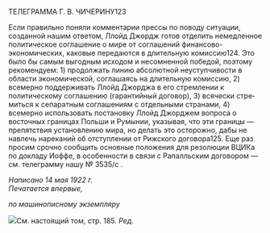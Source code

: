 ТЕЛЕГРАММА Г. В. ЧИЧЕРИНУ123

Если правильно поняли комментарии прессы по поводу ситуации, созданной нашим ответом, Ллойд Джордж готов отделить немедленное политическое соглашение о мире от соглашений финансово-экономических, каковые передаются в длительную комис­сию124. Это было бы самым выгодным исходом и несомненной победой, поэтому реко­мендуем: 1) продолжать линию абсолютной неуступчивости в области экономической, соглашаясь на длительную комиссию, 2) всемерно поддерживать Ллойд Джорджа в его стремлении к политическому соглашению (гарантийный договор), 3) всячески стре­миться к сепаратным соглашениям с отдельными странами, 4) всемерно использовать постановку Ллойд Джорджем вопроса о восточных границах Польши и Румынии, ука­зывая, что эти границы — препятствия установлению мира, но делать это осторожно, дабы не навлечь нареканий об отступлении от Рижского договора125. Еще раз просим срочно сообщить основные положения для резолюции ВЦИКа по докладу Иоффе, в особенности в связи с Рапалльским договором — см. телеграмму нашу № 3535/с .

_Написано 14 мая 1922 г.                                                                     Печатается впервые,_

_по машинописному экземпляру_

![](file:///C:/Users/bot32/AppData/Local/Temp/msohtmlclip1/01/clip_image001.png)См. настоящий том, стр. 185. _Ред._